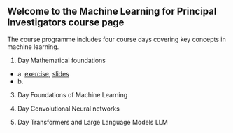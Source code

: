 ## Welcome to the Machine Learning for Principal Investigators course page

The course programme includes four course days covering key concepts in machine learning.

1. Day Mathematical foundations
  - a. [exercise](https://github.com/Machine-Learning-for-PIs/01a_intro_exercise), [slides](https://github.com/Machine-Learning-for-PIs/01a_slides_intro/blob/main/presentation.pdf)
  - b.

3. Day Foundations of Machine Learning

4. Day Convolutional Neural networks

5. Day Transformers and Large Language Models LLM
 
